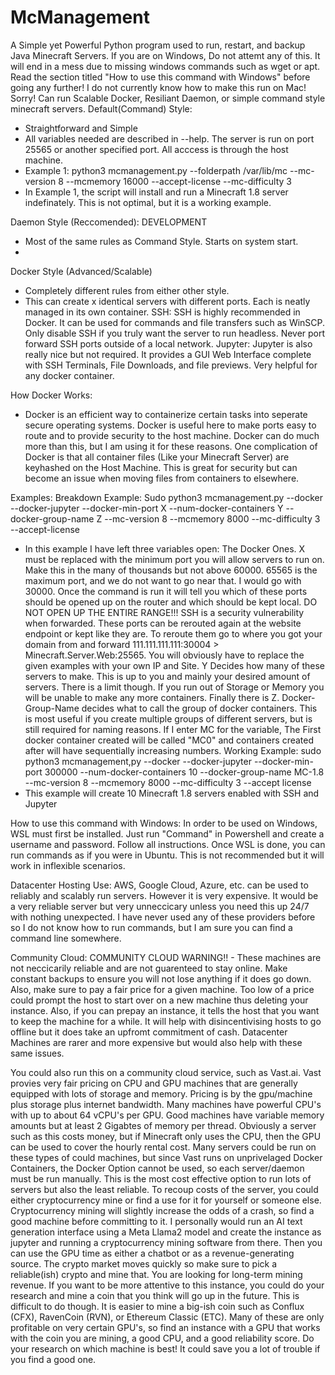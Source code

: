 # McManagement
A Simple yet Powerful Python program used to run, restart, and backup Java Minecraft Servers.
If you are on Windows, Do not attemt any of this. It will end in a mess due to missing windows commands such as wget or apt. Read the section titled "How to use this command with Windows" before going any further!
I do not currently know how to make this run on Mac! Sorry!
Can run Scalable Docker, Resiliant Daemon, or simple command style minecraft servers.
Default(Command) Style:
- Straightforward and Simple
- All variables needed are described in --help. The server is run on port 25565 or another specified port. All acccess is through the host machine.
- Example 1: python3 mcmanagement.py --folderpath /var/lib/mc --mc-version 8 --mcmemory 16000 --accept-license --mc-difficulty 3
- In Example 1, the script will install and run a Minecraft 1.8 server indefinately. This is not optimal, but it is a working example.

Daemon Style (Reccomended): DEVELOPMENT
- Most of the same rules as Command Style. Starts on system start.
- 

Docker Style (Advanced/Scalable)
- Completely different rules from either other style.
- This can create x identical servers with different ports. Each is neatly managed in its own container.
SSH:
SSH is highly recommended in Docker. It can be used for commands and file transfers such as WinSCP. Only disable SSH if you truly want the server to run headless. Never port forward SSH ports outside of a local network.
Jupyter:
Jupyter is also really nice but not required. It provides a GUI Web Interface complete with SSH Terminals, File Downloads, and file previews. Very helpful for any docker container.

How Docker Works:
- Docker is an efficient way to containerize certain tasks into seperate secure operating systems. Docker is useful here to make ports easy to route and to provide security to the host machine. Docker can do much more than this, but I am using it for these reasons. One complication of Docker is that all container files (Like your Minecraft Server) are keyhashed on the Host Machine. This is great for security but can become an issue when moving files from containers to elsewhere.

Examples:
Breakdown Example: Sudo python3 mcmanagement.py --docker --docker-jupyter --docker-min-port X --num-docker-containers Y --docker-group-name Z --mc-version 8 --mcmemory 8000 --mc-difficulty 3 --accept-license
- In this example I have left three variables open: The Docker Ones. X must be replaced with the minimum port you will allow servers to run on. Make this in the many of thousands but not above 60000. 65565 is the maximum port, and we do not want to go near that. I would go with 30000. Once the command is run it will tell you which of these ports should be opened up on the router and which should be kept local. DO NOT OPEN UP THE ENTIRE RANGE!!! SSH is a security vulnerability when forwarded. These ports can be rerouted again at the website endpoint or kept like they are. To reroute them go to where you got your domain from and forward 111.111.111.111:30004 > Minecraft.Server.Web:25565. You will obviously have to replace the given examples with your own IP and Site. Y Decides how many of these servers to make. This is up to you and mainly your desired amount of servers. There is a limit though. If you run out of Storage or Memory you will be unable to make any more containers. Finally there is Z. Docker-Group-Name decides what to call the group of docker containers. This is most useful if you create multiple groups of different servers, but is still required for naming reasons. If I enter MC for the variable, The First docker container created will be called "MC0" and containers created after will have sequentially increasing numbers.
Working Example: sudo python3 mcmanagement,py --docker --docker-jupyter --docker-min-port 300000 --num-docker-containers 10 --docker-group-name MC-1.8 --mc-version 8 --mcmemory 8000 --mc-difficulty 3 --accept license
- This example will create 10 Minecraft 1.8 servers enabled with SSH and Jupyter

How to use this command with Windows:
In order to be used on Windows, WSL must first be installed. Just run "Command" in Powershell and create a username and password. Follow all instructions. Once WSL is done, you can run commands as if you were in Ubuntu. This is not recommended but it will work in inflexible scenarios.

Datacenter Hosting Use:
AWS, Google Cloud, Azure, etc. can be used to reliably and scalably run servers. However it is very expensive. It would be a very reliable server but very unneccicary unless you need this up 24/7 with nothing unexpected. I have never used any of these providers before so I do not know how to run commands, but I am sure you can find a command line somewhere.

Community Cloud:
COMMUNITY CLOUD WARNING!! - These machines are not neccicarily reliable and are not guarenteed to stay online. Make constant backups to ensure you will not lose anything if it does go down. Also, make sure to pay a fair price for a given machine. Too low of a price could prompt the host to start over on a new machine thus deleting your instance. Also, if you can prepay an instance, it tells the host that you want to keep the machine for a while. It will help with disincentivising hosts to go offline but it does take an upfromt commitment of cash. Datacenter Machines are rarer and more expensive but would also help with these same issues.

You could also run this on a community cloud service, such as Vast.ai. Vast provies very fair pricing on CPU and GPU machines that are generally equipped with lots of storage and memory. Pricing is by the gpu/machine plus storage plus internet bandwidth. Many machines have powerful CPU's with up to about 64 vCPU's per GPU. Good machines have variable memory amounts but at least 2 Gigabtes of memory per thread. Obviously a server such as this costs money, but if Minecraft only uses the CPU, then the GPU can be used to cover the hourly rental cost. Many servers could be run on these types of could machines, but since Vast runs on unprivelaged Docker Containers, the Docker Option cannot be used, so each server/daemon must be run manually. This is the most cost effective option to run lots of servers but also the least reliable. To recoup costs of the server, you could either cryptocurrency mine or find a use for it for yourself or someone else. Cryptocurrency mining will slightly increase the odds of a crash, so find a good machine before committing to it. I personally would run an AI text generation interface using a Meta Llama2 model and create the instance as jupyter and running a cryptocurrency mining software from there. Then you can use the GPU time as either a chatbot or as a revenue-generating source. The crypto market moves quickly so make sure to pick a reliable(ish) crypto and mine that. You are looking for long-term mining revenue. If you want to be more attentive to this instance, you could do your research and mine a coin that you think will go up in the future. This is difficult to do though. It is easier to mine a big-ish coin such as Conflux (CFX), RavenCoin (RVN), or Ethereum Classic (ETC). Many of these are only profitable on very certain GPU's, so find an instance with a GPU that works with the coin you are mining, a good CPU, and a good reliability score. Do your research on which machine is best! It could save you a lot of trouble if you find a good one. 